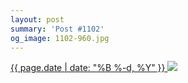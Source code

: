 ```yaml
---
layout: post
summary: 'Post #1102'
og_image: 1102-960.jpg
---
```


<p>
 <time>
  <a href="/1102">
   {{ page.date | date: "%B %-d, %Y" }}
  </a>
 </time>
 <a href="/1102">
  <img sizes="(min-width: 700px) 50vw, calc(100vw - 2rem)" src="{{ site.assets_url }}/1102-480.jpg" srcset="{{ site.assets_url }}/1102-240.jpg 240w, {{ site.assets_url }}/1102-480.jpg 480w, {{ site.assets_url }}/1102-720.jpg 720w, {{ site.assets_url }}/1102-960.jpg 960w"/>
 </a>
</p>
